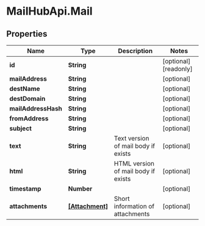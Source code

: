 # MailHubApi.Mail

## Properties

Name | Type | Description | Notes
------------ | ------------- | ------------- | -------------
**id** | **String** |  | [optional] [readonly] 
**mailAddress** | **String** |  | [optional] 
**destName** | **String** |  | [optional] 
**destDomain** | **String** |  | [optional] 
**mailAddressHash** | **String** |  | [optional] 
**fromAddress** | **String** |  | [optional] 
**subject** | **String** |  | [optional] 
**text** | **String** | Text version of mail body if exists | [optional] 
**html** | **String** | HTML version of mail body if exists | [optional] 
**timestamp** | **Number** |  | [optional] 
**attachments** | [**[Attachment]**](Attachment.md) | Short information of attachments | [optional] 


